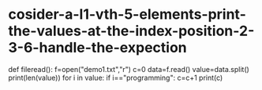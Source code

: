 # cosider-a-l1-vth-5-elements-print-the-values-at-the-index-position-2-3-6-handle-the-expection
def fileread():
    f=open("demo1.txt","r")
    c=0
    data=f.read()
    value=data.split()
    print(len(value))
    for i in value:
      if i=="programming":
        c=c+1
    print(c)
